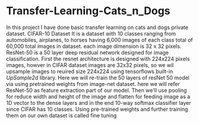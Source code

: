 # Transfer-Learning-Cats_n_Dogs
In this project I have done basic transfer learning on cats and dogs private dataset.
CIFAR-10 Dataset
It is a dataset with 10 classes ranging from automobiles, airplanes, to horses having 6,000 images of each class total of 60,000 total images in dataset. each image dimension is 32 x 32 pixels.
ResNet-50 is a 50 layer deep residual network designed for image classification.
First the resnet architecture is designed with 224x224 pixels images, howver in CIFAR dataset images are 32x32 pixels, so we wil upsample images to reuired size 224x224 using tensorflows built-in *UpSample2d* library.
Here we will re-train the 50 layers of resNet 50 model via using pretrained weights from image-net dataset. here we will refer ResNet-50 as feature extraction part of our model.
Then we'll use pooling for reduce width and height of the image and flatten for feeding image as a 1D vector to the dense layers and in the end 10-way softmax classifier layer since CIFAR has 10 classes.
Using pre-trained weights and further training them on our own dataset is called fine tuning
